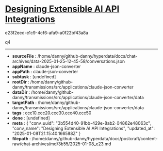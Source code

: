 # [Designing Extensible AI API Integrations](https://claude.ai/chat/3b554d40-91bb-429e-8ab2-04862e48063c)

e23f2eed-e1c9-4cf6-afa9-a0f22bf43a8a

q4

---

* **sourceFile** : /home/danny/github-danny/hyperdata/docs/chat-archives/data-2025-01-25-12-45-58/conversations.json
* **appName** : claude-json-converter
* **appPath** : claude-json-converter
* **subtask** : [undefined]
* **rootDir** : /home/danny/github-danny/transmissions/src/applications/claude-json-converter
* **dataDir** : /home/danny/github-danny/transmissions/src/applications/claude-json-converter/data
* **targetPath** : /home/danny/github-danny/transmissions/src/applications/claude-json-converter/data
* **tags** : ccc10.ccc20.ccc30.ccc40.ccc50
* **done** : [undefined]
* **meta** : {
  "conv_uuid": "3b554d40-91bb-429e-8ab2-04862e48063c",
  "conv_name": "Designing Extensible AI API Integrations",
  "updated_at": "2025-01-08T21:15:40.166588Z"
}
* **filepath** : /home/danny/github-danny/hyperdata/docs/postcraft/content-raw/chat-archives/md/3b55/2025-01-08_e23.md